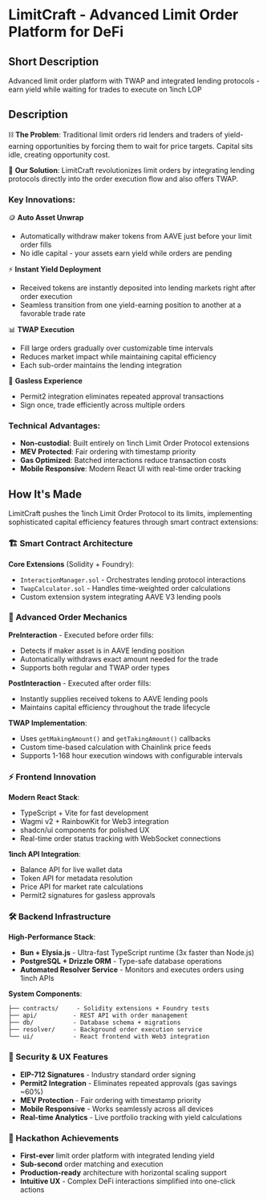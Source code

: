 # LimitCraft - Advanced Limit Order Platform for DeFi

## Short Description

Advanced limit order platform with TWAP and integrated lending protocols - earn yield while waiting for trades to execute on 1inch LOP

## Description

⛓️ **The Problem**: Traditional limit orders rid lenders and traders of yield-earning opportunities by forcing them to wait for price targets. Capital sits idle, creating opportunity cost.

🚀 **Our Solution**: LimitCraft revolutionizes limit orders by integrating lending protocols directly into the order execution flow and also offers TWAP.

### Key Innovations:

🪙 **Auto Asset Unwrap**

- Automatically withdraw maker tokens from AAVE just before your limit order fills
- No idle capital - your assets earn yield while orders are pending

⚡ **Instant Yield Deployment**

- Received tokens are instantly deposited into lending markets right after order execution
- Seamless transition from one yield-earning position to another at a favorable trade rate

📊 **TWAP Execution**

- Fill large orders gradually over customizable time intervals
- Reduces market impact while maintaining capital efficiency
- Each sub-order maintains the lending integration

🔐 **Gasless Experience**

- Permit2 integration eliminates repeated approval transactions
- Sign once, trade efficiently across multiple orders

### Technical Advantages:

- **Non-custodial**: Built entirely on 1inch Limit Order Protocol extensions
- **MEV Protected**: Fair ordering with timestamp priority
- **Gas Optimized**: Batched interactions reduce transaction costs
- **Mobile Responsive**: Modern React UI with real-time order tracking

## How It's Made

LimitCraft pushes the 1inch Limit Order Protocol to its limits, implementing sophisticated capital efficiency features through smart contract extensions:

### 🏗️ Smart Contract Architecture

**Core Extensions** (Solidity + Foundry):

- `InteractionManager.sol` - Orchestrates lending protocol interactions
- `TwapCalculator.sol` - Handles time-weighted order calculations
- Custom extension system integrating AAVE V3 lending pools

### 🔄 Advanced Order Mechanics

**PreInteraction** - Executed before order fills:

- Detects if maker asset is in AAVE lending position
- Automatically withdraws exact amount needed for the trade
- Supports both regular and TWAP order types

**PostInteraction** - Executed after order fills:

- Instantly supplies received tokens to AAVE lending pools
- Maintains capital efficiency throughout the trade lifecycle

**TWAP Implementation**:

- Uses `getMakingAmount()` and `getTakingAmount()` callbacks
- Custom time-based calculation with Chainlink price feeds
- Supports 1-168 hour execution windows with configurable intervals

### ⚡ Frontend Innovation

**Modern React Stack**:

- TypeScript + Vite for fast development
- Wagmi v2 + RainbowKit for Web3 integration
- shadcn/ui components for polished UX
- Real-time order status tracking with WebSocket connections

**1inch API Integration**:

- Balance API for live wallet data
- Token API for metadata resolution
- Price API for market rate calculations
- Permit2 signatures for gasless approvals

### 🛠️ Backend Infrastructure

**High-Performance Stack**:

- **Bun + Elysia.js** - Ultra-fast TypeScript runtime (3x faster than Node.js)
- **PostgreSQL + Drizzle ORM** - Type-safe database operations
- **Automated Resolver Service** - Monitors and executes orders using 1inch APIs

**System Components**:

```
├── contracts/     - Solidity extensions + Foundry tests
├── api/          - REST API with order management
├── db/           - Database schema + migrations
├── resolver/     - Background order execution service
└── ui/           - React frontend with Web3 integration
```

### 🔐 Security & UX Features

- **EIP-712 Signatures** - Industry standard order signing
- **Permit2 Integration** - Eliminates repeated approvals (gas savings ~60%)
- **MEV Protection** - Fair ordering with timestamp priority
- **Mobile Responsive** - Works seamlessly across all devices
- **Real-time Analytics** - Live portfolio tracking with yield calculations

### 🎯 Hackathon Achievements

- **First-ever** limit order platform with integrated lending yield
- **Sub-second** order matching and execution
- **Production-ready** architecture with horizontal scaling support
- **Intuitive UX** - Complex DeFi interactions simplified into one-click actions
